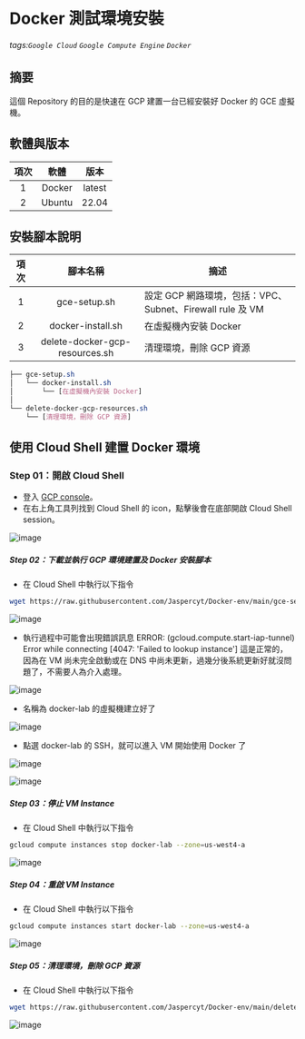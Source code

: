 Docker 測試環境安裝
===
###### tags:`Google Cloud` `Google Compute Engine` `Docker`

## 摘要
這個 Repository 的目的是快速在 GCP 建置一台已經安裝好 Docker 的 GCE 虛擬機。
   
## 軟體與版本
| 項次 |         軟體         |  版本  |
|:----:|:--------------------:|:------:|
|  1   |        Docker        | latest |
|  2   |        Ubuntu        | 22.04  |

## 安裝腳本說明
| 項次 |            腳本名稱            | 摘述                                                      |
|:----:|:------------------------------:| --------------------------------------------------------- |
|  1   |          gce-setup.sh          | 設定 GCP 網路環境，包括：VPC、Subnet、Firewall rule 及 VM |
|  2   |       docker-install.sh        | 在虛擬機內安裝 Docker                                     |
|  3   | delete-docker-gcp-resources.sh | 清理環境，刪除 GCP 資源                                   |

```CSS =
├── gce-setup.sh
│   └── docker-install.sh
│       └── [在虛擬機內安裝 Docker]
│
└── delete-docker-gcp-resources.sh
    └── [清理環境，刪除 GCP 資源]
```

## 使用 Cloud Shell 建置 Docker 環境
### Step 01：開啟 Cloud Shell
* 登入 [GCP console](https://console.cloud.google.com/)。
* 在右上角工具列找到 Cloud Shell 的 icon，點擊後會在底部開啟 Cloud Shell session。

![image](https://github.com/Jaspercyt/Docker-env/assets/88648972/6d637a07-48be-41a2-90af-d2ff322cb64f)

##### Step 02：下載並執行 GCP 環境建置及 Docker 安裝腳本
* 在 Cloud Shell 中執行以下指令
```bash
wget https://raw.githubusercontent.com/Jaspercyt/Docker-env/main/gce-setup.sh && bash gce-setup.sh
```
![image](https://github.com/Jaspercyt/Docker-env/assets/88648972/0fa8ecb5-e07e-4dbd-98f3-3c549ffccb89)
* 執行過程中可能會出現錯誤訊息 ERROR: (gcloud.compute.start-iap-tunnel) Error while connecting [4047: 'Failed to lookup instance'] 這是正常的，因為在 VM 尚未完全啟動或在 DNS 中尚未更新，過幾分後系統更新好就沒問題了，不需要人為介入處理。

![image](https://github.com/Jaspercyt/Docker-env/assets/88648972/f6d82294-7a90-4083-be43-11f05829d000)
* 名稱為 docker-lab 的虛擬機建立好了

![image](https://github.com/Jaspercyt/Docker-env/assets/88648972/3981d811-36f2-4922-9c68-c8c1ed757c5d)
* 點選 docker-lab 的 SSH，就可以進入 VM 開始使用 Docker 了

![image](https://github.com/Jaspercyt/Docker-env/assets/88648972/8b30672c-39bf-43aa-916f-71d66ca9a1f0)

![image](https://github.com/Jaspercyt/Docker-env/assets/88648972/e15655e5-4a7c-4a62-ab43-2ba855467337)

##### Step 03：停止 VM Instance
* 在 Cloud Shell 中執行以下指令
```bash
gcloud compute instances stop docker-lab --zone=us-west4-a
```
![image](https://github.com/Jaspercyt/Docker-env/assets/88648972/59968d93-ddfc-4ee9-a1dd-034cca95a387)

##### Step 04：重啟 VM Instance
* 在 Cloud Shell 中執行以下指令
```bash
gcloud compute instances start docker-lab --zone=us-west4-a
```
![image](https://github.com/Jaspercyt/Docker-env/assets/88648972/88ef3529-786b-4638-a645-271c92da542b)

##### Step 05：清理環境，刪除 GCP 資源
* 在 Cloud Shell 中執行以下指令
```bash
wget https://raw.githubusercontent.com/Jaspercyt/Docker-env/main/delete-docker-gcp-resources.sh && bash delete-docker-gcp-resources.sh
```
![image](https://github.com/Jaspercyt/Docker-env/assets/88648972/3a4b1177-120f-4d40-8475-495f1491a996)
